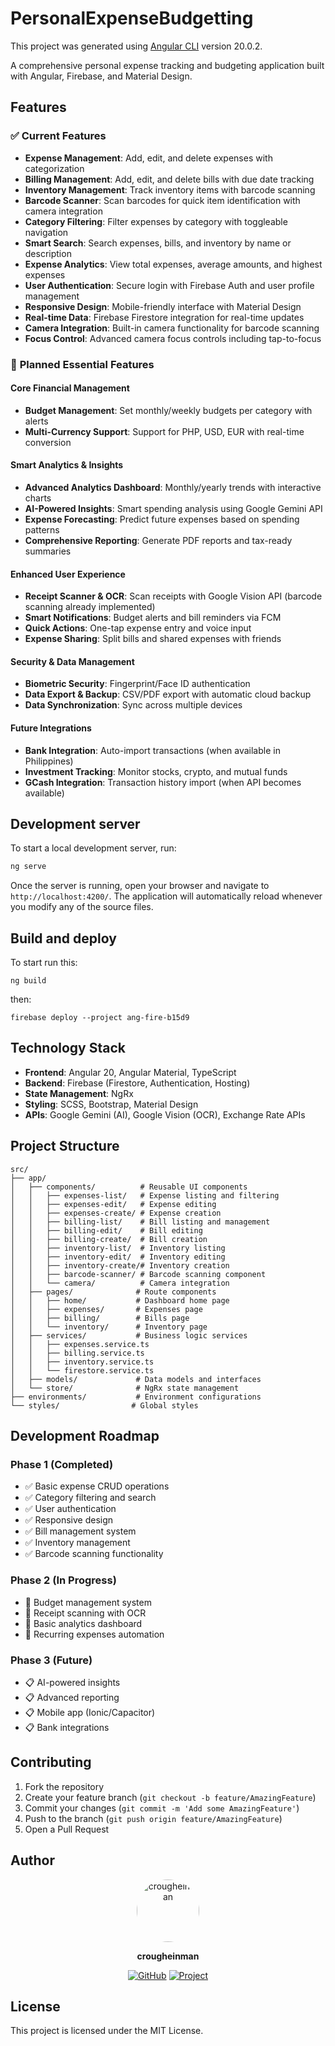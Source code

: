 # PersonalExpenseBudgetting

This project was generated using [Angular CLI](https://github.com/angular/angular-cli) version 20.0.2.

A comprehensive personal expense tracking and budgeting application built with Angular, Firebase, and Material Design.

## Features

### ✅ **Current Features**
- **Expense Management**: Add, edit, and delete expenses with categorization
- **Billing Management**: Add, edit, and delete bills with due date tracking
- **Inventory Management**: Track inventory items with barcode scanning
- **Barcode Scanner**: Scan barcodes for quick item identification with camera integration
- **Category Filtering**: Filter expenses by category with toggleable navigation
- **Smart Search**: Search expenses, bills, and inventory by name or description
- **Expense Analytics**: View total expenses, average amounts, and highest expenses
- **User Authentication**: Secure login with Firebase Auth and user profile management
- **Responsive Design**: Mobile-friendly interface with Material Design
- **Real-time Data**: Firebase Firestore integration for real-time updates
- **Camera Integration**: Built-in camera functionality for barcode scanning
- **Focus Control**: Advanced camera focus controls including tap-to-focus

### 🚧 **Planned Essential Features**

#### **Core Financial Management**
- **Budget Management**: Set monthly/weekly budgets per category with alerts
- **Multi-Currency Support**: Support for PHP, USD, EUR with real-time conversion

#### **Smart Analytics & Insights**
- **Advanced Analytics Dashboard**: Monthly/yearly trends with interactive charts
- **AI-Powered Insights**: Smart spending analysis using Google Gemini API
- **Expense Forecasting**: Predict future expenses based on spending patterns
- **Comprehensive Reporting**: Generate PDF reports and tax-ready summaries

#### **Enhanced User Experience**
- **Receipt Scanner & OCR**: Scan receipts with Google Vision API (barcode scanning already implemented)
- **Smart Notifications**: Budget alerts and bill reminders via FCM
- **Quick Actions**: One-tap expense entry and voice input
- **Expense Sharing**: Split bills and shared expenses with friends

#### **Security & Data Management**
- **Biometric Security**: Fingerprint/Face ID authentication
- **Data Export & Backup**: CSV/PDF export with automatic cloud backup
- **Data Synchronization**: Sync across multiple devices

#### **Future Integrations**
- **Bank Integration**: Auto-import transactions (when available in Philippines)
- **Investment Tracking**: Monitor stocks, crypto, and mutual funds
- **GCash Integration**: Transaction history import (when API becomes available)

## Development server

To start a local development server, run:

```bash
ng serve
```

Once the server is running, open your browser and navigate to `http://localhost:4200/`. The application will automatically reload whenever you modify any of the source files.

## Build and deploy

To start run this:

```
ng build
```

then:

```
firebase deploy --project ang-fire-b15d9
```

## Technology Stack

- **Frontend**: Angular 20, Angular Material, TypeScript
- **Backend**: Firebase (Firestore, Authentication, Hosting)
- **State Management**: NgRx
- **Styling**: SCSS, Bootstrap, Material Design
- **APIs**: Google Gemini (AI), Google Vision (OCR), Exchange Rate APIs

## Project Structure

```
src/
├── app/
│   ├── components/          # Reusable UI components
│   │   ├── expenses-list/   # Expense listing and filtering
│   │   ├── expenses-edit/   # Expense editing
│   │   ├── expenses-create/ # Expense creation
│   │   ├── billing-list/    # Bill listing and management
│   │   ├── billing-edit/    # Bill editing
│   │   ├── billing-create/  # Bill creation
│   │   ├── inventory-list/  # Inventory listing
│   │   ├── inventory-edit/  # Inventory editing
│   │   ├── inventory-create/# Inventory creation
│   │   ├── barcode-scanner/ # Barcode scanning component
│   │   └── camera/          # Camera integration
│   ├── pages/              # Route components
│   │   ├── home/           # Dashboard home page
│   │   ├── expenses/       # Expenses page
│   │   ├── billing/        # Bills page
│   │   └── inventory/      # Inventory page
│   ├── services/           # Business logic services
│   │   ├── expenses.service.ts
│   │   ├── billing.service.ts
│   │   ├── inventory.service.ts
│   │   └── firestore.service.ts
│   ├── models/             # Data models and interfaces
│   └── store/              # NgRx state management
├── environments/           # Environment configurations
└── styles/                # Global styles
```

## Development Roadmap

### **Phase 1 (Completed)**
- ✅ Basic expense CRUD operations
- ✅ Category filtering and search
- ✅ User authentication
- ✅ Responsive design
- ✅ Bill management system
- ✅ Inventory management
- ✅ Barcode scanning functionality

### **Phase 2 (In Progress)**
- 🔄 Budget management system
- 🔄 Receipt scanning with OCR
- 🔄 Basic analytics dashboard
- 🔄 Recurring expenses automation

### **Phase 3 (Future)**
- 📋 AI-powered insights
- 📋 Advanced reporting
- 📋 Mobile app (Ionic/Capacitor)
- 📋 Bank integrations

## Contributing

1. Fork the repository
2. Create your feature branch (`git checkout -b feature/AmazingFeature`)
3. Commit your changes (`git commit -m 'Add some AmazingFeature'`)
4. Push to the branch (`git push origin feature/AmazingFeature`)
5. Open a Pull Request

## Author

<div align="center">
  <img src="https://github.com/crougheinman.png" alt="crougheinman" width="100" height="100" style="border-radius: 50%;">
  
  **crougheinman**
  
  [![GitHub](https://img.shields.io/badge/GitHub-crougheinman-181717?style=flat&logo=github)](https://github.com/crougheinman)
  [![Project](https://img.shields.io/badge/Project-Personal%20Expense%20Budgetting-4285F4?style=flat&logo=firebase)](https://github.com/crougheinman/personal-expense-budgetting)
</div>

## License

This project is licensed under the MIT License.

